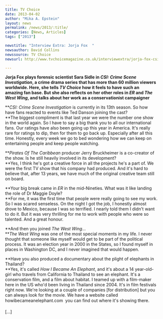 ```yaml
---
title: TV Choice
date: 2013-04-02
author: "Mika A. Epstein"
layout: news
permalink: /news/2013/:title/
categories: [News, Articles]
tags: ["2013"]

newstitle: "Interview Extra: Jorja Fox  "
newsauthor: David Collins  
newssource: TV Choice  
newsurl: http://www.tvchoicemagazine.co.uk/interviewextra/jorja-fox-csi-crime-scene-investigation  

---
```


**Jorja Fox plays forensic scientist Sara Sidle in *CSI: Crime Scene Investigation*, a crime drama series that has more than 60 million viewers worldwide. Here, she tells *TV Choice* how it feels to have such an amazing fan base. But she also reflects on her other roles in *ER* and *The West Wing*, and talks about her work as a conservationist campaigner**

***CSI: Crime Scene Investigation* is currently in its 13th season. So how have fans reacted to events like Ted Danson joining the cast?  
**The biggest compliment is that last year we were the number one show in the world again. So I have to say a big thank you to all our international fans. Our ratings have also been going up this year in America. It's really rare for ratings to dip, then for them to go back up. Especially after all this time. Honestly, every week we go to bed wondering how we can keep on entertaining people and keep people watching.

***Pirates Of The Caribbean* producer Jerry Bruckheimer is a co-creator of the show. Is he still heavily involved in its development?  
**Yes, I think he's got a creative force in all the projects he's a part of. We were the first TV show that his company had produced. And it's hard to believe that, after 13 years, we have much of the original creative team still on board.

**Your big break came in *ER* in the mid-Nineties. What was it like landing the role of Dr Maggie Doyle?  
**For me, it was the first time that people were really going to see my work. So I was scared senseless. On the night I got the job, I honestly almost drove to Mexico, because I was so terrified. I nearly told them I didn't want to do it. But it was very thrilling for me to work with people who were so talented. And a great honour.

**And then you joined *The West Wing*...  
**</span>*The West Wing* was one of the most special moments in my life. I never thought that someone like myself would get to be part of the political process. It was an election year in 2000 in the States, so I found myself in places in Washington DC, and I never imagined that would happen.

**Have you also produced a documentary about the plight of elephants in Thailand?  
**</span>Yes, it's called *How I Became An Elephant*, and it's about a 14 year-old-girl who travels from California to Thailand to see an elephant. It's a conservation film, and a film about habitat. I teamed up with a film-maker here in the US who'd been living in Thailand since 2004. It's in film festivals right now. We're looking at a couple of companies [for distribution] but you can always look for the movie. We have a website called howibecameanelephant.com  you can find out where it's showing there.

[...]

